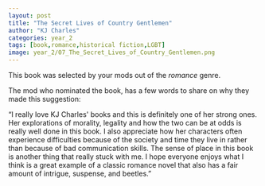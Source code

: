 ```yaml
---
layout: post
title: "The Secret Lives of Country Gentlemen"
author: "KJ Charles"
categories: year_2
tags: [book,romance,historical fiction,LGBT]
image: year_2/07_The_Secret_Lives_of_Country_Gentlemen.png
---
```


This book was selected by your mods out of the _romance_ genre.

The mod who nominated the book, has a few words to share on why they made this suggestion:

“I really love KJ Charles' books and this is definitely one of her strong ones. Her explorations of morality, legality and how the two can be at odds is really well done in this book. I also appreciate how her characters often experience difficulties because of the society and time they live in rather than because of bad communication skills. The sense of place in this book is another thing that really stuck with me. I hope everyone enjoys what I think is a great example of a classic romance novel that also has a fair amount of intrigue, suspense, and beetles.”
